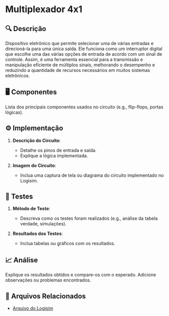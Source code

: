 # Multiplexador 4x1

## 🔍 Descrição

Dispositivo eletrônico que permite selecionar uma de várias entradas e direcioná-la para uma única saída. Ele funciona como um interruptor digital que escolhe uma das várias opções de entrada de acordo com um sinal de controle. Assim, é uma ferramenta essencial para a transmissão e manipulação eficiente de múltiplos sinais, melhorando o desempenho e reduzindo a quantidade de recursos necessários em muitos sistemas eletrônicos.

## 🖥️ Componentes

Lista dos principais componentes usados no circuito (e.g., flip-flops, portas lógicas).

## ⚙️ Implementação

1. **Descrição do Circuito**:

   - Detalhe os pinos de entrada e saída.
   - Explique a lógica implementada.

2. **Imagem do Circuito**:
   - Inclua uma captura de tela ou diagrama do circuito implementado no Logisim.

## 🔬 Testes

1. **Método de Teste**:

   - Descreva como os testes foram realizados (e.g., análise da tabela verdade, simulações).

2. **Resultados dos Testes**:
   - Inclua tabelas ou gráficos com os resultados.

## 📈 Análise

Explique os resultados obtidos e compare-os com o esperado. Adicione observações ou problemas encontrados.

## 📂 Arquivos Relacionados

- [Arquivo do Logisim](../src/nome-do-arquivo.circ)

